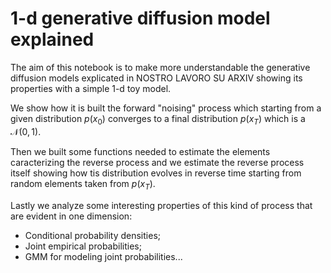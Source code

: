 # 1-d generative diffusion model explained

The aim of this notebook is to make more understandable the generative diffusion models explicated in NOSTRO LAVORO SU ARXIV showing its properties with a simple 1-d toy model. 

We show how it is built the forward "noising" process which starting from a given distribution $p(x_0)$ converges to a final distribution $p(x_T)$ which is a $\mathcal{N}(0,1)$. 

Then we built some functions needed to estimate the elements caracterizing the reverse process and we estimate the reverse process itself showing how tis distribution evolves in reverse time starting from random elements taken from $p(x_T)$.

Lastly we analyze some interesting properties of this kind of process that are evident in one dimension:
- Conditional probability densities;
- Joint empirical probabilities;
- GMM for modeling joint probabilities...



















